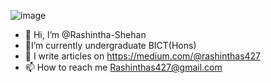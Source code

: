 ![image](https://github.com/Rashintha-Shehan/Rashintha-Shehan/assets/143130147/0d8f5d21-87d3-40f2-bf7f-8f383b3d4498)
- 👋 Hi, I’m @Rashintha-Shehan
- 🌱I’m currently undergraduate BICT(Hons)
- 📝 I  write articles on https://medium.com/@rashinthas427
- 📫 How to reach me Rashinthas427@gmail.com
